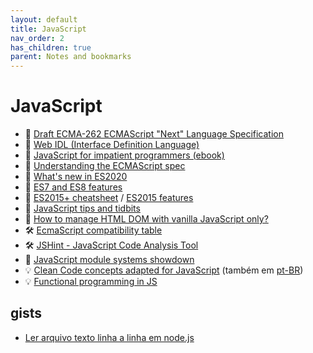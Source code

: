 ```yaml
---
layout: default
title: JavaScript
nav_order: 2
has_children: true
parent: Notes and bookmarks
---
```


# JavaScript
+ :notebook_with_decorative_cover: [Draft ECMA-262 ECMAScript "Next" Language Specification](https://tc39.github.io/ecma262/)
+ :notebook_with_decorative_cover: [Web IDL (Interface Definition Language)](https://heycam.github.io/webidl/)
+ :open_book: [JavaScript for impatient programmers (ebook)](https://exploringjs.com/impatient-js/index.html)
+ :open_book: [Understanding the ECMAScript spec](https://v8.dev/blog/understanding-ecmascript-part-1)
+ :mega: [What's new in ES2020](https://alligator.io/js/es2020/)
+ :mega: [ES7 and ES8 features](https://node.university/blog/7297/es7-es8-post)
+ :mega: [ES2015+ cheatsheet](https://devhints.io/es6) / [ES2015 features](https://babeljs.io/docs/en/learn/)
+ :mega: [JavaScript tips and tidbits](https://github.com/nas5w/javascript-tips-and-tidbits)
+ :mega: [How to manage HTML DOM with vanilla JavaScript only?](https://htmldom.dev/)
+ :hammer_and_wrench: [EcmaScript compatibility table](http://kangax.github.io/compat-table/es6/)
+ :hammer_and_wrench: [JSHint - JavaScript Code Analysis Tool](https://jshint.com/)
+ :open_book: [JavaScript module systems showdown](https://auth0.com/blog/javascript-module-systems-showdown/)
+ :bulb: [Clean Code concepts adapted for JavaScript](https://github.com/ryanmcdermott/clean-code-javascript) (também em [pt-BR](https://github.com/felipe-augusto/clean-code-javascript))
+ :bulb: [Functional programming in JS](https://softwarebrothers.co/blog/functional-programming-in-javascript/)

## gists
+ [Ler arquivo texto linha a linha em node.js](https://gist.github.com/hvianna/cb42092465805308304e14443b93ca8f)
